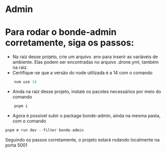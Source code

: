 # Admin

# Para rodar o bonde-admin corretamente, siga os passos:

- Na raiz desse projeto, crie um arquivo .env para inserir as variáveis de ambiente. Elas podem ser encontradas no arquivo .drone.yml, também na raiz.
- Certifique-se que a versão do node utilizada é a 14 com o comando

```jsx
	nvm use 14
```

- Ainda na raiz desse projeto, instale os pacotes necessários por meio do comando

```jsx
	pnpm i
```

- Agora é possível subir o package bonde-admin, ainda na mesma pasta, com o comando

```jsx
pnpm m run dev --filter bonde-admin
```

Seguindo os passos corretamente, o projeto estará rodando localmente na porta 5001

 <!-- TODO: Adicionar passo a passo para o package bonde-webpage -->
